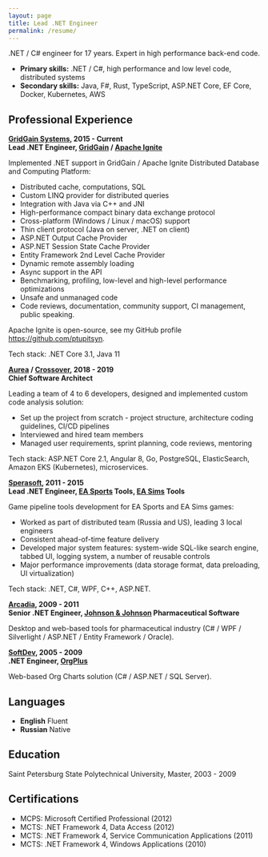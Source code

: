 ```yaml
---
layout: page
title: Lead .NET Engineer
permalink: /resume/
---
```


.NET / C# engineer for 17 years. Expert in high performance back-end code.

- **Primary skills:** .NET / C#, high performance and low level code, distributed systems
- **Secondary skills:** Java, F#, Rust, TypeScript, ASP.NET Core, EF Core, Docker, Kubernetes, AWS

## Professional Experience

**[GridGain Systems](https://www.gridgain.com/), 2015 - Current**  
**Lead .NET Engineer, [GridGain](https://www.gridgain.com/) / [Apache Ignite](https://ignite.apache.org/)**

Implemented .NET support in GridGain / Apache Ignite Distributed Database and Computing Platform:
- Distributed cache, computations, SQL
- Custom LINQ provider for distributed queries
- Integration with Java via C++ and JNI
- High-performance compact binary data exchange protocol
- Cross-platform (Windows / Linux / macOS) support
- Thin client protocol (Java on server, .NET on client)
- ASP.NET Output Cache Provider
- ASP.NET Session State Cache Provider
- Entity Framework 2nd Level Cache Provider
- Dynamic remote assembly loading
- Async support in the API
- Benchmarking, profiling, low-level and high-level performance optimizations
- Unsafe and unmanaged code
- Code reviews, documentation, community support, CI management, public speaking.

Apache Ignite is open-source, see my GitHub profile https://github.com/ptupitsyn.

Tech stack: .NET Core 3.1, Java 11


**[Aurea](https://www.aurea.com/) / [Crossover](https://crossover.com/), 2018 - 2019**  
**Chief Software Architect**

Leading a team of 4 to 6 developers, designed and implemented custom code analysis solution:
- Set up the project from scratch - project structure, architecture coding guidelines, CI/CD pipelines
- Interviewed and hired team members
- Managed user requirements, sprint planning, code reviews, mentoring

Tech stack: ASP.NET Core 2.1, Angular 8, Go, PostgreSQL, ElasticSearch, Amazon EKS (Kubernetes), microservices.


**[Sperasoft](https://sperasoft.ru/), 2011 - 2015**  
**Lead .NET Engineer, [EA Sports](https://www.easports.com/) Tools, [EA Sims](https://www.ea.com/games/the-sims) Tools**

Game pipeline tools development for EA Sports and EA Sims games:
- Worked as part of distributed team (Russia and US), leading 3 local engineers
- Consistent ahead-of-time feature delivery
- Developed major system features: system-wide SQL-like search engine, tabbed UI, logging system, a number of reusable controls
- Major performance improvements (data storage format, data preloading, UI virtualization)

Tech stack: .NET, C#, WPF, C++, ASP.NET.


**[Arcadia](http://www.softwarecountry.com/), 2009 - 2011**  
**Senior .NET Engineer, [Johnson & Johnson](https://www.jnj.com/) Pharmaceutical Software**

Desktop and web-based tools for pharmaceutical industry (C# / WPF / Silverlight / ASP.NET / Entity Framework / Oracle).


**[SoftDev](http://www.softdev.com/), 2005 - 2009**  
**.NET Engineer, [OrgPlus](http://www.orgplus.com/)**

Web-based Org Charts solution (C# / ASP.NET / SQL Server).

## Languages

* **English** Fluent
* **Russian** Native


## Education

Saint Petersburg State Polytechnical University, Master, 2003 - 2009


## Certifications

* MCPS: Microsoft Certified Professional (2012)
* MCTS: .NET Framework 4, Data Access (2012)
* MCTS: .NET Framework 4, Service Communication Applications (2011)
* MCTS: .NET Framework 4, Windows Applications (2010)
